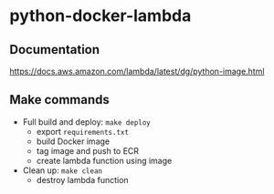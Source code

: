 # python-docker-lambda

## Documentation
https://docs.aws.amazon.com/lambda/latest/dg/python-image.html

## Make commands
- Full build and deploy: `make deploy`
    - export `requirements.txt`
    - build Docker image
    - tag image and push to ECR
    - create lambda function using image
- Clean up: `make clean`
    - destroy lambda function
